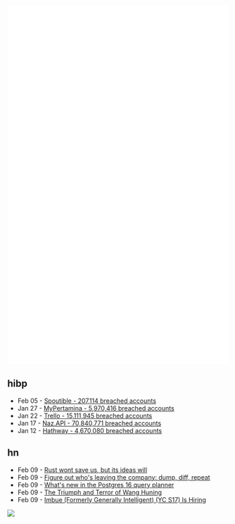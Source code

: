 ![Metrics](https://raw.githubusercontent.com/phixion/phixion/master/metrics.svg)

## hibp

<!--
for https://github.com/phixion/phixion/blob/main/.github/workflows/feeds.yml
-->
<!--START_SECTION:haveibeenpwnd-->
- Feb 05 - [Spoutible - 207,114 breached accounts](https://haveibeenpwned.com/PwnedWebsites#Spoutible)
- Jan 27 - [MyPertamina - 5,970,416 breached accounts](https://haveibeenpwned.com/PwnedWebsites#MyPertamina)
- Jan 22 - [Trello - 15,111,945 breached accounts](https://haveibeenpwned.com/PwnedWebsites#Trello)
- Jan 17 - [Naz.API - 70,840,771 breached accounts](https://haveibeenpwned.com/PwnedWebsites#NazApi)
- Jan 12 - [Hathway - 4,670,080 breached accounts](https://haveibeenpwned.com/PwnedWebsites#Hathway)
<!--END_SECTION:haveibeenpwnd-->

## hn

<!--
for https://github.com/phixion/phixion/blob/main/.github/workflows/feeds.yml
-->
<!--START_SECTION:hn-->
- Feb 09 - [Rust wont save us, but its ideas will](https://glitchbyte.io/posts/rust-wont-save-us/)
- Feb 09 - [Figure out who's leaving the company: dump, diff, repeat](https://rachelbythebay.com/w/2024/02/08/ldap/)
- Feb 09 - [What's new in the Postgres 16 query planner](https://www.citusdata.com/blog/2024/02/08/whats-new-in-postgres-16-query-planner-optimizer/)
- Feb 09 - [The Triumph and Terror of Wang Huning](https://letter.palladiummag.com/p/the-triumph-and-terror-of-wang-huning-3b0)
- Feb 09 - [Imbue (Formerly Generally Intelligent) (YC S17) Is Hiring](https://news.ycombinator.com/item?id=39310059)
<!--END_SECTION:hn-->

<!--
for https://yhype.me
-->
![](https://hit.yhype.me/github/profile?user_id=13013670)
